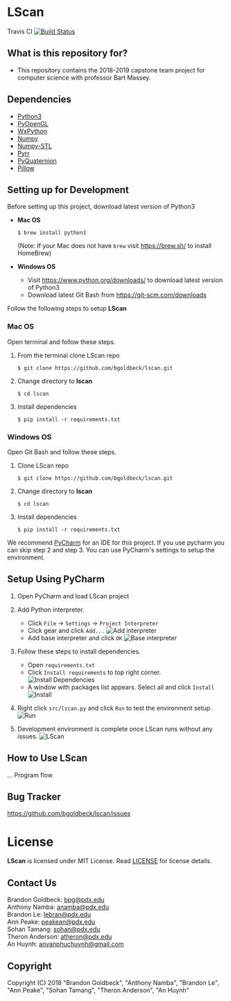 # LScan


Travis CI [![Build Status](https://travis-ci.org/bgoldbeck/lscan.svg?branch=master)](https://travis-ci.org/bgoldbeck/lscan)





## What is this repository for? ##

* This repository contains the 2018-2019 capstone team project for computer science with professor Bart Massey.

## Dependencies ##
- [Python3](https://docs.python.org/3.6/)
- [PyOpenGL](http://pyopengl.sourceforge.net/)
- [WxPython](https://wxpython.org/)
- [Numpy](http://www.numpy.org/)
- [Numpy-STL](https://pypi.org/project/numpy-stl/)
- [Pyrr](https://pypi.org/project/pyrr/)
- [PyQuaternion](http://kieranwynn.github.io/pyquaternion/)
- [Pillow](https://pillow.readthedocs.io/en/stable/index.html)

## Setting up for Development ##

Before setting up this project, download latest version of Python3
- **Mac OS** 

    `$ brew install python3`
    
    (Note: If your Mac does not have `brew` visit https://brew.sh/ to install HomeBrew)
- **Windows OS**

    - Visit https://www.python.org/downloads/ to download latest version of Python3
    - Download latest Git Bash from https://git-scm.com/downloads


Follow the following steps to setup **LScan**
### Mac OS ###

Open terminal and follow these steps.

1. From the terminal clone LScan repo

    `$ git clone https://github.com/bgoldbeck/lscan.git`

2. Change directory to **lscan**

    `$ cd lscan`

3. Install dependencies

    `$ pip install -r requirements.txt`
    
    
### Windows OS ###

Open Git Bash and follow these steps.

1. Clone LScan repo

    `$ git clone https://github.com/bgoldbeck/lscan.git`

2. Change directory to **lscan**

    `$ cd lscan`

3. Install dependencies

    `$ pip install -r requirements.txt`


We recommend [PyCharm](https://www.jetbrains.com/pycharm/) for an IDE for this project. If you use pycharm you can skip step 2 and step 3. You can use PyCharm's settings to setup the environment.

## Setup Using PyCharm ##
1. Open PyCharm and load LScan project

2. Add Python interpreter.

    - Click `File` -> `Settings` -> `Project Interpreter`
    - Click gear and click `Add...`
    ![Add interpreter](assets/images/dev_setup/add_interpreter.png) 
    - Add base interpreter and click `OK`
    ![Base interpreter](assets/images/dev_setup/interpreter.PNG)
    
3. Follow these steps to install dependencies.
    - Open `requirements.txt`
    - Click `Install requirements` to top right corner.
    ![Install Dependencies](assets/images/dev_setup/install-packages.PNG)
    - A window with packages list appears. Select all and click `Install`
    ![Install](assets/images/dev_setup/install.PNG)

4. Right click `src/lscan.py` and click `Run` to test the environment setup.
   ![Run](assets/images/dev_setup/run_lscan.png)

5. Development environment is complete once LScan runs without any issues.
   ![LScan](assets/images/dev_setup/lscan.PNG)
## How to Use LScan ###
... Program flow

## Bug Tracker ##
https://github.com/bgoldbeck/lscan/issues

# License

**LScan** is licensed under MIT License. Read [LICENSE](LICENSE) for license details. 

## Contact Us ##
Brandon Goldbeck: bpg@pdx.edu <br />
Anthony Namba: anamba@pdx.edu <br />
Brandon Le: lebran@pdx.edu <br />
Ann Peake: peakean@pdx.edu <br />
Sohan Tamang: sohan@pdx.edu <br />
Theron Anderson: atheron@pdx.edu <br />
An Huynh: anvanphuchuynh@gmail.com <br />

## Copyright ##
Copyright (C) 2018 
"Brandon Goldbeck", "Anthony Namba", "Brandon Le", "Ann Peake", "Sohan Tamang", "Theron Anderson", "An Huynh"
 